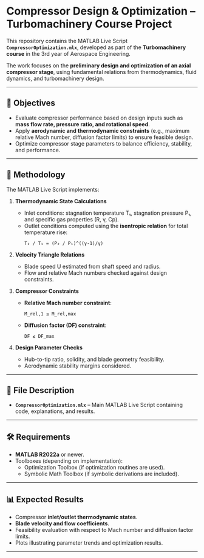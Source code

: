 # Compressor Design & Optimization – Turbomachinery Course Project  

This repository contains the MATLAB Live Script **`CompressorOptimization.mlx`**, developed as part of the **Turbomachinery course** in the 3rd year of Aerospace Engineering.  

The work focuses on the **preliminary design and optimization of an axial compressor stage**, using fundamental relations from thermodynamics, fluid dynamics, and turbomachinery design.  

---
## 🎯 Objectives  

- Evaluate compressor performance based on design inputs such as **mass flow rate, pressure ratio, and rotational speed**.  
- Apply **aerodynamic and thermodynamic constraints** (e.g., maximum relative Mach number, diffusion factor limits) to ensure feasible design.  
- Optimize compressor stage parameters to balance efficiency, stability, and performance.  

---

## 🧩 Methodology  

The MATLAB Live Script implements:  

1. **Thermodynamic State Calculations**  
   - Inlet conditions: stagnation temperature T₁, stagnation pressure P₁, and specific gas properties (R, γ, Cp).  
   - Outlet conditions computed using the **isentropic relation** for total temperature rise:  
     ```
     T₂ / T₁ = (P₂ / P₁)^((γ-1)/γ)
     ```  

2. **Velocity Triangle Relations**  
   - Blade speed U estimated from shaft speed and radius.  
   - Flow and relative Mach numbers checked against design constraints.  

3. **Compressor Constraints**  
   - **Relative Mach number constraint**:  
     ```
     M_rel,1 ≤ M_rel,max
     ```  
   - **Diffusion factor (DF) constraint**:  
     ```
     DF ≤ DF_max
     ```  

4. **Design Parameter Checks**  
   - Hub-to-tip ratio, solidity, and blade geometry feasibility.  
   - Aerodynamic stability margins considered.  

---

## 📂 File Description  

- **`CompressorOptimization.mlx`** – Main MATLAB Live Script containing code, explanations, and results.  
---

## 🛠️ Requirements  
- **MATLAB R2022a** or newer.  
- Toolboxes (depending on implementation):  
  - Optimization Toolbox (if optimization routines are used).  
  - Symbolic Math Toolbox (if symbolic derivations are included).  
---

## 📊 Expected Results  

- Compressor **inlet/outlet thermodynamic states**.  
- **Blade velocity and flow coefficients**.  
- Feasibility evaluation with respect to Mach number and diffusion factor limits.  
- Plots illustrating parameter trends and optimization results. 

---

